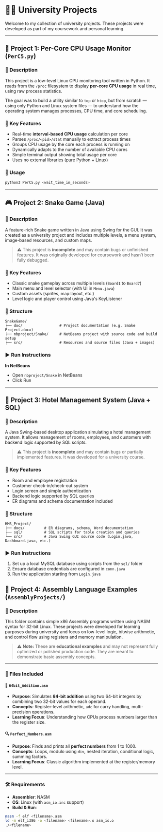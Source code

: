 
# 👨‍💻 University Projects

Welcome to my collection of university projects. These projects were developed as part of my coursework and personal learning.

---

## 📁 Project 1: Per-Core CPU Usage Monitor (`PerC5.py`)

### 📌 Description
This project is a low-level Linux CPU monitoring tool written in Python. It reads from the `/proc` filesystem to display **per-core CPU usage** in real time, using raw process statistics.

The goal was to build a utility similar to `top` or `htop`, but from scratch — using only Python and Linux system files — to understand how the operating system manages processes, CPU time, and core scheduling.

### 🧠 Key Features
- Real-time **interval-based CPU usage** calculation per core
- Parses `/proc/<pid>/stat` manually to extract process times
- Groups CPU usage by the core each process is running on
- Dynamically adapts to the number of available CPU cores
- Simple terminal output showing total usage per core
- Uses no external libraries (pure Python + Linux)

### 🔧 Usage
```bash
python3 PerC5.py <wait_time_in_seconds>
```

---

## 🎮 Project 2: Snake Game (Java)

### 📌 Description
A feature-rich Snake game written in Java using Swing for the GUI. It was created as a university project and includes multiple levels, a menu system, image-based resources, and custom maps.

> ⚠️ This project is **incomplete** and may contain bugs or unfinished features. It was originally developed for coursework and hasn’t been fully debugged.

### 🧠 Key Features
- Classic snake gameplay across multiple levels (`Board1` to `Board7`)
- Main menu and level selector (with UI in `Menu.java`)
- Custom assets (sprites, map layout, etc.)
- Level logic and player control using Java's KeyListener

### 📁 Structure
```
SnakeGame/
├── doc/                 # Project documentation (e.g. Snake Project.docx)
├── nbproject/Snake/     # NetBeans project with source code and build setup
├── src/                 # Resources and source files (Java + images)
```

### ▶️ Run Instructions
**In NetBeans**
- Open `nbproject/Snake` in NetBeans
- Click Run


---

## 🏨 Project 3: Hotel Management System (Java + SQL)

### 📌 Description
A Java Swing-based desktop application simulating a hotel management system. It allows management of rooms, employees, and customers with backend logic supported by SQL scripts.

> ⚠️ This project is **incomplete** and may contain bugs or partially implemented features. It was developed for a university course.

### 🧠 Key Features
- Room and employee registration
- Customer check-in/check-out system
- Login screen and simple authentication
- Backend logic supported by SQL queries
- ER diagrams and schema documentation included

### 📁 Structure
```
HMS_Project/
├── docs/         # ER diagrams, schema, Word documentation
├── sql/          # SQL scripts for table creation and queries
└── src/          # Java Swing GUI source code (Login.java, Dashboard.java, etc.)
```

### ▶️ Run Instructions
1. Set up a local MySQL database using scripts from the `sql/` folder
2. Ensure database credentials are configured in `conn.java`
3. Run the application starting from `Login.java`

## 🧮 Project 4: Assembly Language Examples (`AssemblyProjects/`)

### 📌 Description
This folder contains simple x86 Assembly programs written using NASM syntax for 32-bit Linux. These projects were developed for learning purposes during university and focus on low-level logic, bitwise arithmetic, and control flow using registers and memory manipulation.

> ⚠️ **Note:** These are **educational examples** and may not represent fully optimized or polished production code. They are meant to demonstrate basic assembly concepts.

---

### 📁 Files Included

#### 🔢 `64bit_Addition.asm`
- **Purpose**: Simulates **64-bit addition** using two 64-bit integers by combining two 32-bit values for each operand.
- **Concepts**: Register-level arithmetic, `adc` for carry handling, multi-precision operations.
- **Learning Focus**: Understanding how CPUs process numbers larger than the register size.

#### 🔍 `Perfect_Numbers.asm`
- **Purpose**: Finds and prints all **perfect numbers** from 1 to 1000.
- **Concepts**: Loops, modulo using `div`, nested iteration, conditional logic, summing factors.
- **Learning Focus**: Classic algorithm implemented at the register/memory level.
---

### 🛠️ Requirements
- **Assembler**: NASM
- **OS**: Linux (with `asm_io.inc` support)
- **Build & Run**:
```bash
nasm -f elf <filename>.asm
ld -m elf_i386 -o <filename> <filename>.o asm_io.o
./<filename>
